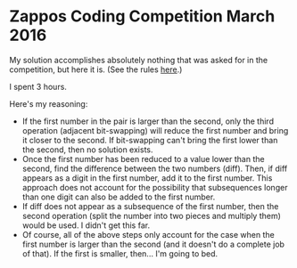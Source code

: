 # Zappos Coding Competition March 2016

My solution accomplishes absolutely nothing that was asked for in the competition, but here it is. (See the rules <a href='https://challenge.zappos.biz/problems/number-chain/index.html'>here</a>.)

I spent 3 hours.

Here's my reasoning:
* If the first number in the pair is larger than the second, only the third operation (adjacent bit-swapping) will reduce the first number and bring it closer to the second. If bit-swapping can't bring the first lower than the second, then no solution exists.
* Once the first number has been reduced to a value lower than the second, find the difference between the two numbers (diff). Then, if diff appears as a digit in the first number, add it to the first number. This approach does not account for the possibility that subsequences longer than one digit can also be added to the first number.
* If diff does not appear as a subsequence of the first number, then the second operation (split the number into two pieces and multiply them) would be used. I didn't get this far. 
* Of course, all of the above steps only account for the case when the first number is larger than the second (and it doesn't do a complete job of that). If the first is smaller, then... I'm going to bed.
